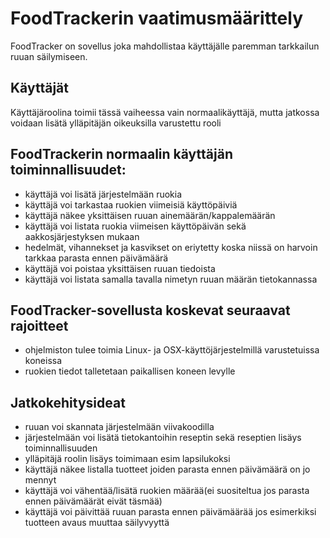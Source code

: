 # **FoodTrackerin vaatimusmäärittely**

FoodTracker on sovellus joka mahdollistaa käyttäjälle paremman tarkkailun ruuan säilymiseen.

## Käyttäjät

Käyttäjäroolina toimii tässä vaiheessa vain normaalikäyttäjä, mutta jatkossa voidaan lisätä ylläpitäjän oikeuksilla varustettu rooli

## FoodTrackerin normaalin käyttäjän toiminnallisuudet:

* käyttäjä voi lisätä järjestelmään ruokia
* käyttäjä voi tarkastaa ruokien viimeisiä käyttöpäiviä
* käyttäjä näkee yksittäisen ruuan ainemäärän/kappalemäärän
* käyttäjä voi listata ruokia viimeisen käyttöpäivän sekä aakkosjärjestyksen mukaan
* hedelmät, vihannekset ja kasvikset  on eriytetty koska niissä on harvoin tarkkaa parasta ennen päivämäärä
* käyttäjä voi poistaa yksittäisen ruuan tiedoista
* käyttäjä voi listata samalla tavalla nimetyn ruuan määrän tietokannassa

## FoodTracker-sovellusta koskevat seuraavat rajoitteet

* ohjelmiston tulee toimia Linux- ja OSX-käyttöjärjestelmillä varustetuissa koneissa
* ruokien tiedot talletetaan paikallisen koneen levylle


## Jatkokehitysideat

* ruuan voi skannata järjestelmään viivakoodilla
* järjestelmään voi lisätä tietokantoihin reseptin sekä reseptien lisäys toiminnallisuuden
* ylläpitäjä roolin lisäys toimimaan esim lapsilukoksi
* käyttäjä näkee listalla tuotteet joiden parasta ennen päivämäärä on jo mennyt
* käyttäjä voi vähentää/lisätä ruokien määrää(ei suositeltua jos parasta ennen päivämäärät eivät täsmää)
* käyttäjä voi päivittää ruuan parasta ennen päivämäärää jos esimerkiksi tuotteen avaus muuttaa säilyvyyttä
